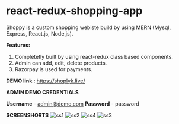 # react-redux-shopping-app

Shoppy is a custom shopping webiste build by using MERN (Mysql, Express, React.js, Node.js). 

**Features:**
1. Completetly built by using react-redux class based components.
2. Admin can add, edit, delete products.
3. Razorpay is used for payments.

**DEMO link** : https://shoplyk.live/

**ADMIN DEMO CREDENTIALS**

**Username** - admin@demo.com
**Password** - password

**SCREENSHORTS**
![ss1](https://user-images.githubusercontent.com/29041173/124006973-82880080-d9f8-11eb-8878-8110d96aa32d.PNG)
![ss2](https://user-images.githubusercontent.com/29041173/124006980-861b8780-d9f8-11eb-84de-d4cf77b3561b.PNG)
![ss4](https://user-images.githubusercontent.com/29041173/124007004-8b78d200-d9f8-11eb-9e96-8e9f1799d951.PNG)
![ss3](https://user-images.githubusercontent.com/29041173/124007010-8d429580-d9f8-11eb-9e91-9bdb0d4cc936.PNG)

